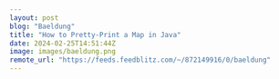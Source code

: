 ```yaml
---
layout: post
blog: "Baeldung"
title: "How to Pretty-Print a Map in Java"
date: 2024-02-25T14:51:44Z
image: images/baeldung.png
remote_url: "https://feeds.feedblitz.com/~/872149916/0/baeldung"
---
```

